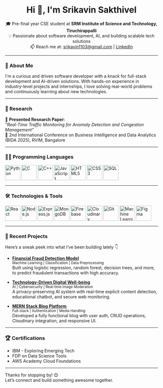 <h1 align="center">Hi 👋, I'm Srikavin Sakthivel</h1>
<p align="center">
  🎓 Pre-final year CSE student at <b>SRM Institute of Science and Technology, Tiruchirappalli</b><br>
  💡 Passionate about software development, AI, and building scalable tech solutions<br>
  📫 Reach me at: <a href="mailto:srikavin1103@gmail.com">srikavin1103@gmail.com</a> | <a href="https://www.linkedin.com/in/srikavin-sakthivel/">LinkedIn</a>
</p>

---

### 🚀 About Me

I'm a curious and driven software developer with a knack for full-stack development and AI-driven solutions. With hands-on experience in industry-level projects and internships, I love solving real-world problems and continuously learning about new technologies.

---

### 🧠 Research

📘 **Presented Research Paper**:  
_“Real-Time Traffic Monitoring for Anomaly Detection and Congestion Management”_  
📍 2nd International Conference on Business Intelligence and Data Analytics (BIDA 2025), RVIM, Bangalore

---

### 🧑‍💻 Programming Languages
<p>
  <img width="50" height="50" src="https://img.icons8.com/color/48/python--v1.png" alt="Python"/>
  <img width="50" height="50" src="https://img.icons8.com/fluency/48/c-programming.png" alt="C"/>
  <img width="50" height="50" src="https://img.icons8.com/color/48/c-plus-plus-logo.png" alt="C++"/>
  <img width="50" height="50" src="https://img.icons8.com/color/48/javascript--v1.png" alt="JavaScript"/>
  <img width="50" height="50" src="https://img.icons8.com/color/48/html-5--v1.png" alt="HTML5"/>
  <img width="50" height="50" src="https://img.icons8.com/color/48/css3.png" alt="CSS3"/>
  <img width="50" height="50" src="https://img.icons8.com/ios-filled/50/sql.png" alt="SQL"/>
</p>

---

### 🛠️ Technologies & Tools
<p>
  <img width="50" height="50" src="https://img.icons8.com/ultraviolet/40/react--v1.png" alt="React"/>
  <img width="50" height="50" src="https://img.icons8.com/fluency/48/node-js.png" alt="Node.js"/>
  <img width="50" height="50" src="https://img.icons8.com/ios/50/express-js.png" alt="Express.js"/>
  <img width="50" height="50" src="https://img.icons8.com/external-tal-revivo-color-tal-revivo/48/external-mongodb-a-cross-platform-document-oriented-database-program-logo-color-tal-revivo.png" alt="MongoDB"/>
  <img width="50" height="50" src="https://img.icons8.com/color/48/firebase.png" alt="Firebase"/>
  <img width="50" height="50" src="https://img.icons8.com/external-tal-revivo-shadow-tal-revivo/48/external-cloudinary-a-cloud-based-image-and-video-management-service-logo-shadow-tal-revivo.png" alt="Cloudinary"/>
  <img width="50" height="50" src="https://img.icons8.com/color/48/git.png" alt="Git"/>
  <img width="50" height="50" src="https://img.icons8.com/external-flaticons-lineal-color-flat-icons/64/external-machine-learning-artificial-intelligence-flaticons-lineal-color-flat-icons.png" alt="Machine Learning"/>
  <img width="50" height="50" src="https://img.icons8.com/color/48/figma--v1.png" alt="Figma"/>
</p>


---

### 📂 Recent Projects

Here’s a sneak peek into what I’ve been building lately 👇

- **[Financial Fraud Detection Model](#)**  
  <sub>Machine Learning | Classification | Data Preprocessing</sub><br>
  Built using logistic regression, random forest, decision trees, and more, to predict fraudulent transactions with high accuracy.

- **[Technology-Driven Digital Well-being](#)**  
  <sub>AI | Cybersecurity | Real-time Image Moderation</sub><br>
  A privacy-preserving AI system with real-time explicit content detection, educational chatbot, and secure web monitoring.

- **[MERN Stack Blog Platform](#)**  
  <sub>Full-stack | Authentication | Media Handling</sub><br>
  Developed a fully functional blog with user auth, CRUD operations, Cloudinary integration, and responsive UI.

---

### 🏆 Certifications

- IBM - Exploring Emerging Tech  
- FDP on Data Science Tools  
- AWS Academy Cloud Foundations

---

Thanks for stopping by! 😊  
Let’s connect and build something awesome together.
